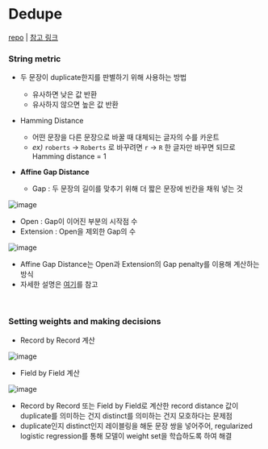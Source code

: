 # Dedupe

[repo](https://github.com/dedupeio/dedupe) | [참고 링크](https://docs.dedupe.io/en/latest/Matching-records.html)

### String metric

- 두 문장이 duplicate한지를 판별하기 위해 사용하는 방법
  - 유사하면 낮은 값 반환
  - 유사하지 않으면 높은 값 반환

- Hamming Distance
	- 어떤 문장을 다른 문장으로 바꿀 때 대체되는 글자의 수를 카운트
	- _ex)_ `roberts` -> `Roberts` 로 바꾸려면 `r` -> `R` 한 글자만 바꾸면 되므로 Hamming distance = 1

- __Affine Gap Distance__
	- Gap : 두 문장의 길이를 맞추기 위해 더 짧은 문장에 빈칸을 채워 넣는 것

![image](https://user-images.githubusercontent.com/37769713/130175227-b195f307-fba5-41a8-99ae-87e023b68c68.png)

  - Open : Gap이 이어진 부분의 시작점 수
  - Extension : Open을 제외한 Gap의 수

![image](https://user-images.githubusercontent.com/37769713/130175811-7a036293-336e-496b-95e6-99ceae39de41.png) 

  - Affine Gap Distance는 Open과 Extension의 Gap penalty를 이용해 계산하는 방식
  - 자세한 설명은 [여기](https://freshrimpsushi.github.io/posts/sequence-alignment-score-and-gap-penalty/)를 참고
<br>

### Setting weights and making decisions
- Record by Record 계산

![image](https://user-images.githubusercontent.com/37769713/130177698-b9345470-2185-46eb-a066-017f037a0278.png)

- Field by Field 계산

![image](https://user-images.githubusercontent.com/37769713/130177740-7aebda58-5566-478a-93f2-1bf8f7229561.png)

- Record by Record 또는 Field by Field로 계산한 record distance 값이 duplicate를 의미하는 건지 distinct를 의미하는 건지 모호하다는 문제점
- duplicate인지 distinct인지 레이블링을 해둔 문장 쌍을 넣어주어, regularized logistic regression를 통해 모델이 weight set을 학습하도록 하여 해결

